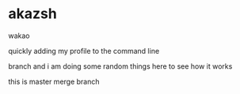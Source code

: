 # akazsh
wakao

quickly adding my profile to the command line 

branch
and i am doing some random things here to see how it works

this is master merge branch 